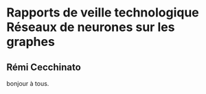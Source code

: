 Rapports de veille technologique Réseaux de neurones sur les graphes
====================================================================

Rémi Cecchinato
---------------

bonjour à tous.


